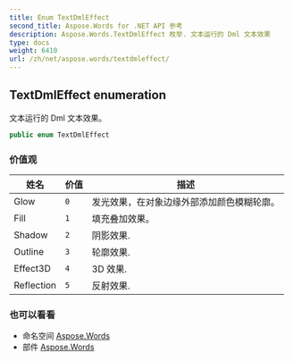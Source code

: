 ```yaml
---
title: Enum TextDmlEffect
second_title: Aspose.Words for .NET API 参考
description: Aspose.Words.TextDmlEffect 枚举. 文本运行的 Dml 文本效果
type: docs
weight: 6410
url: /zh/net/aspose.words/textdmleffect/
---
```

## TextDmlEffect enumeration

文本运行的 Dml 文本效果。

```csharp
public enum TextDmlEffect
```

### 价值观

| 姓名 | 价值 | 描述 |
| --- | --- | --- |
| Glow | `0` | 发光效果，在对象边缘外部添加颜色模糊轮廓。 |
| Fill | `1` | 填充叠加效果。 |
| Shadow | `2` | 阴影效果. |
| Outline | `3` | 轮廓效果. |
| Effect3D | `4` | 3D 效果. |
| Reflection | `5` | 反射效果. |

### 也可以看看

* 命名空间 [Aspose.Words](../../aspose.words/)
* 部件 [Aspose.Words](../../)



